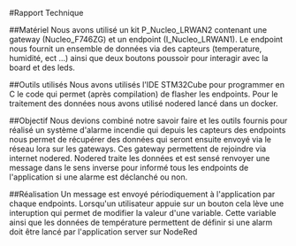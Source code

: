 #Rapport Technique

##Matériel
Nous avons utilisé un kit P_Nucleo_LRWAN2 contenant une gateway (Nucleo_F746ZG) et un endpoint (I_Nucleo_LRWAN1).
Le endpoint nous fournit un ensemble de données via des capteurs (temperature, humidité, ect ...) ainsi que deux boutons poussoir pour interagir avec la board et des leds.

##Outils utilisés
Nous avons utilisés l'IDE STM32Cube pour programmer en C le code qui permet (après compilation) de flasher les endpoints.
Pour le traitement des données nous avons utilisé nodered lancé dans un docker.

##Objectif
Nous devions combiné notre savoir faire et les outils fournis pour réalisé un système d'alarme incendie qui depuis les capteurs des endpoints nous permet de récupérer des données qui seront ensuite envoyé via le réseau lora sur les gateways. Ces gateway permettent de rejoindre via internet nodered. Nodered traite les données et est sensé renvoyer une message dans le sens inverse pour informé tous les endpoints de l'application si une alarme est déclanché ou non.

##Réalisation
Un message est envoyé périodiquement à l'application par chaque endpoints. Lorsqu'un utilisateur appuie sur un bouton cela lève une interuption qui permet de modifier la valeur d'une variable. Cette variable ainsi que les données de température permettent de définir si une alarm doit être lancé par l'application server sur NodeRed
